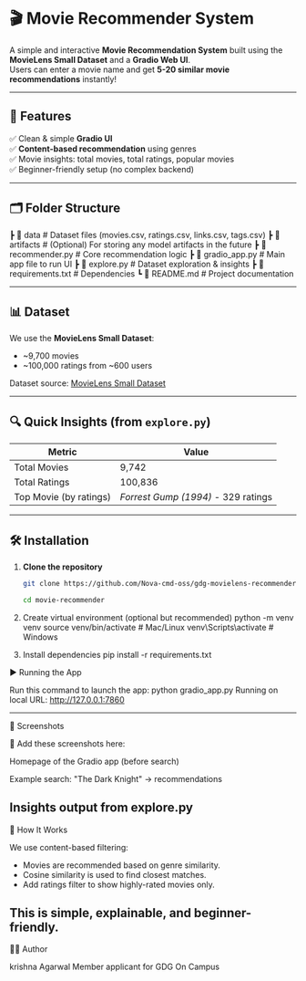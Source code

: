 # 🎬 Movie Recommender System

A simple and interactive **Movie Recommendation System** built using the **MovieLens Small Dataset** and a **Gradio Web UI**.  
Users can enter a movie name and get **5-20 similar movie recommendations** instantly!

---

## 🚀 Features
✅ Clean & simple **Gradio UI**  
✅ **Content-based recommendation** using genres  
✅ Movie insights: total movies, total ratings, popular movies  
✅ Beginner-friendly setup (no complex backend)  

---

## 🗂 Folder Structure
┣ 📂 data # Dataset files (movies.csv, ratings.csv, links.csv, tags.csv)
┣ 📂 artifacts # (Optional) For storing any model artifacts in the future
┣ 📜 recommender.py # Core recommendation logic
┣ 📜 gradio_app.py # Main app file to run UI
┣ 📜 explore.py # Dataset exploration & insights
┣ 📜 requirements.txt # Dependencies
┗ 📜 README.md # Project documentation


---

## 📊 Dataset
We use the **MovieLens Small Dataset**:  
- ~9,700 movies  
- ~100,000 ratings from ~600 users  

Dataset source: [MovieLens Small Dataset](https://grouplens.org/datasets/movielens/latest/)  

---

## 🔍 Quick Insights (from `explore.py`)
| Metric                  | Value    |
|------------------------|---------|
| Total Movies           | 9,742   |
| Total Ratings          | 100,836 |
| Top Movie (by ratings) | *Forrest Gump (1994)* - 329 ratings |

---

## 🛠️ Installation

1. **Clone the repository**
   ```bash
   git clone https://github.com/Nova-cmd-oss/gdg-movielens-recommender.git
   
   cd movie-recommender

2. Create virtual environment (optional but recommended)
   python -m venv venv
   source venv/bin/activate      # Mac/Linux
   venv\Scripts\activate         # Windows

3. Install dependencies
   pip install -r requirements.txt

▶️ Running the App

Run this command to launch the app:
   python gradio_app.py
Running on local URL: http://127.0.0.1:7860

---

📸 Screenshots

📍 Add these screenshots here:

Homepage of the Gradio app (before search)

Example search: "The Dark Knight" → recommendations

Insights output from explore.py
---

🧠 How It Works

We use content-based filtering:

- Movies are recommended based on genre similarity.
- Cosine similarity is used to find closest matches.
- Add ratings filter to show highly-rated movies only.

This is simple, explainable, and beginner-friendly.
---

👨‍💻 Author

krishna Agarwal
Member applicant for GDG On Campus



